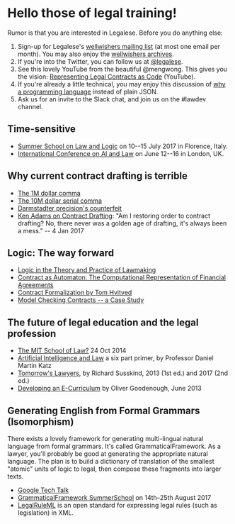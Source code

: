 # Hello those of legal training!

Rumor is that you are interested in Legalese.  Before you do anything else:

1. Sign-up for Legalese's [wellwishers mailing list](http://wellwishers.lists.legalese.com) (at most one email per month).  You may also enjoy the [wellwishers archives](https://groups.google.com/a/lists.legalese.com/forum/#%21forum/wellwishers).
2. If you're into the Twitter, you can follow us at [@legalese](http://twitter.com/legalese).
3. See this lovely YouTube from the beautiful @mengwong.  This gives you the vision: [Representing Legal Contracts as Code](https://www.youtube.com/watch?v=RNm1aY-Umew) (YouTube).
4. If you're already a little technical, you may enjoy this discussion of [why a programming language](https://medium.com/@Legalese/code-is-law-is-code-4492c864f33f) instead of plain JSON.
5. Ask us for an invite to the Slack chat, and join us on the #lawdev channel.


## Time-sensitive
* [Summer School on Law and Logic](https://lawandlogic.org/) on 10--15 July 2017 in Florence, Italy.
* [International Conference on AI and Law](https://nms.kcl.ac.uk/icail2017/) on June 12--16 in London, UK.


## Why current contract drafting is terrible
* [The 1M dollar comma](http://www.nytimes.com/2006/10/25/business/worldbusiness/25comma.html)
* [The 10M dollar serial comma](http://www.newyorker.com/culture/culture-desk/a-few-words-about-that-ten-million-dollar-serial-comma)
* [Darmstadter precision's counterfeit](https://dl.dropboxusercontent.com/u/3308162/darmstadter%20precision's%20counterfeit%2025758526.pdf)
* [Ken Adams on Contract Drafting](https://twitter.com/KonciseD/status/816827816125677568): "Am I restoring order to contract drafting? No, there never was a golden age of drafting, it's always been a mess." -- 4 Jan 2017


## Logic: The way forward
* [Logic in the Theory and Practice of Lawmaking](https://dl.dropboxusercontent.com/u/3308162/Logic%20in%20the%20Theory%20and%20Practice%20of%20Lawmaking.pdf)
* [Contract as Automaton: The Computational Representation of Financial Agreements](https://financialresearch.gov/working-papers/files/OFRwp-2015-04_Contract-as-Automaton-The-Computational-Representation-of-Financial-Agreements.pdf)
* [Contract Formalization by Tom Hvitved](https://drive.google.com/open?id=0BxOaYa8pqqSwbl9GMWtwVU5HSFU)
* [Model Checking Contracts -- a Case Study](http://lara.epfl.ch/w/_media/contractlanguage.pdf)



## The future of legal education and the legal profession
* [The MIT School of Law?](https://papers.ssrn.com/sol3/papers.cfm?abstract_id=2513397) 24 Oct 2014
* [Artificial Intelligence and Law](https://computationallegalstudies.com/2017/03/18/artificial-intelligence-law-%E2%80%A8a-six-part-primer-professor-daniel-martin-katz-updated-version-03-17-17/) a six part primer, by Professor Daniel Martin Katz
* [Tomorrow's Lawyers](https://www.amazon.com/Tomorrows-Lawyers-Introduction-Your-Future/dp/0198796633/), by Richard Susskind, 2013 (1st ed.) and 2017 (2nd ed.)
* [Developing an E-Curriculum](http://scholarship.kentlaw.iit.edu/cgi/viewcontent.cgi?article=3980&context=cklawreview) by Oliver Goodenough, June 2013


## Generating English from Formal Grammars (Isomorphism)
There exists a lovely framework for generating multi-lingual natural language from formal grammars.  It's called GrammaticalFramework.  As a lawyer, you'll probably be good at generating the appropriate natural language. The plan is to build a dictionary of translation of the smallest "atomic" units of logic to legal, then compose these fragments into larger texts.
* [Google Tech Talk](https://www.youtube.com/watch?v=x1LFbDQhbso)
* [GrammaticalFramework SummerSchool](http://school.grammaticalframework.org/2017/) on 14th–25th August 2017
* [LegalRuleML](https://www.oasis-open.org/committees/legalruleml/) is an open standard for expressing legal rules (such as legislation) in XML.

